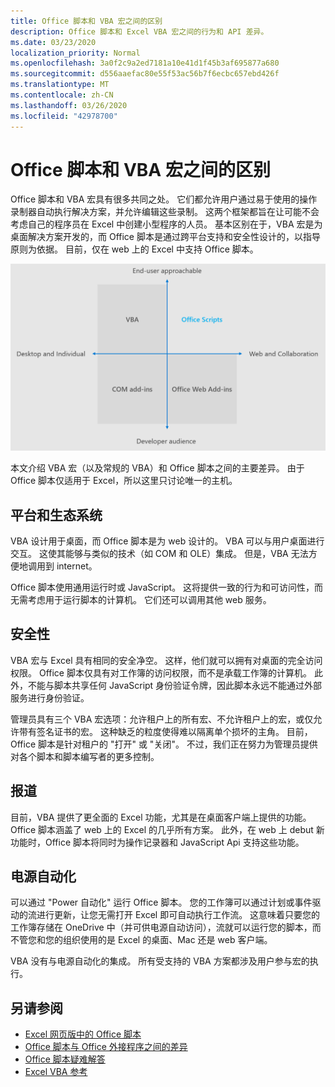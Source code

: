 ```yaml
---
title: Office 脚本和 VBA 宏之间的区别
description: Office 脚本和 Excel VBA 宏之间的行为和 API 差异。
ms.date: 03/23/2020
localization_priority: Normal
ms.openlocfilehash: 3a0f2c9a2ed7181a10e41d1f45b3af695877a680
ms.sourcegitcommit: d556aaefac80e55f53ac56b7f6ecbc657ebd426f
ms.translationtype: MT
ms.contentlocale: zh-CN
ms.lasthandoff: 03/26/2020
ms.locfileid: "42978700"
---
```

# <a name="differences-between-office-scripts-and-vba-macros"></a>Office 脚本和 VBA 宏之间的区别

Office 脚本和 VBA 宏具有很多共同之处。 它们都允许用户通过易于使用的操作录制器自动执行解决方案，并允许编辑这些录制。 这两个框架都旨在让可能不会考虑自己的程序员在 Excel 中创建小型程序的人员。
基本区别在于，VBA 宏是为桌面解决方案开发的，而 Office 脚本是通过跨平台支持和安全性设计的，以指导原则为依据。 目前，仅在 web 上的 Excel 中支持 Office 脚本。

![显示不同 Office 扩展性解决方案的重点领域的四象限图。 Office 脚本和 VBA 宏都旨在帮助最终用户创建解决方案，但 Office 脚本是为 web 和协作（而 VBA 是针对桌面）而构建的。](../images/office-programmability-diagram.png)

本文介绍 VBA 宏（以及常规的 VBA）和 Office 脚本之间的主要差异。 由于 Office 脚本仅适用于 Excel，所以这里只讨论唯一的主机。

## <a name="platform-and-ecosystem"></a>平台和生态系统

VBA 设计用于桌面，而 Office 脚本是为 web 设计的。 VBA 可以与用户桌面进行交互。 这使其能够与类似的技术（如 COM 和 OLE）集成。 但是，VBA 无法方便地调用到 internet。

Office 脚本使用通用运行时或 JavaScript。 这将提供一致的行为和可访问性，而无需考虑用于运行脚本的计算机。 它们还可以调用其他 web 服务。

## <a name="security"></a>安全性

VBA 宏与 Excel 具有相同的安全净空。 这样，他们就可以拥有对桌面的完全访问权限。 Office 脚本仅具有对工作簿的访问权限，而不是承载工作簿的计算机。 此外，不能与脚本共享任何 JavaScript 身份验证令牌，因此脚本永远不能通过外部服务进行身份验证。

管理员具有三个 VBA 宏选项：允许租户上的所有宏、不允许租户上的宏，或仅允许带有签名证书的宏。 这种缺乏的粒度使得难以隔离单个损坏的主角。 目前，Office 脚本是针对租户的 "打开" 或 "关闭"。 不过，我们正在努力为管理员提供对各个脚本和脚本编写者的更多控制。

## <a name="coverage"></a>报道

目前，VBA 提供了更全面的 Excel 功能，尤其是在桌面客户端上提供的功能。 Office 脚本涵盖了 web 上的 Excel 的几乎所有方案。 此外，在 web 上 debut 新功能时，Office 脚本将同时为操作记录器和 JavaScript Api 支持这些功能。

## <a name="power-automate"></a>电源自动化

可以通过 "Power 自动化" 运行 Office 脚本。 您的工作簿可以通过计划或事件驱动的流进行更新，让您无需打开 Excel 即可自动执行工作流。 这意味着只要您的工作簿存储在 OneDrive 中（并可供电源自动访问），流就可以运行您的脚本，而不管您和您的组织使用的是 Excel 的桌面、Mac 还是 web 客户端。

VBA 没有与电源自动化的集成。 所有受支持的 VBA 方案都涉及用户参与宏的执行。

## <a name="see-also"></a>另请参阅

- [Excel 网页版中的 Office 脚本](../overview/excel.md)
- [Office 脚本与 Office 外接程序之间的差异](add-ins-differences.md)
- [Office 脚本疑难解答](../testing/troubleshooting.md)
- [Excel VBA 参考](/office/vba/api/overview/excel)
